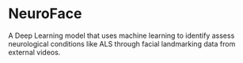 # NeuroFace
A Deep Learning model that uses machine learning to identify assess neurological conditions like ALS through facial landmarking data from external videos.
